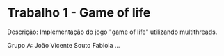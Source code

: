 # Trabalho 1 - Game of life

Descrição:
    Implementação do jogo "game of life" utilizando multithreads.

Grupo A:
    João Vicente Souto
    Fabiola ...
